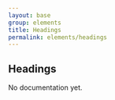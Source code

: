 ```yaml
---
layout: base
group: elements
title: Headings
permalink: elements/headings
---
```


## Headings

<p class="hint hint--error">No documentation yet.</p>